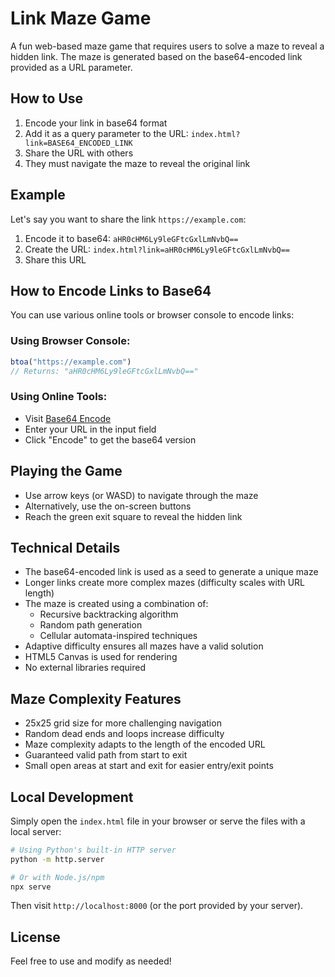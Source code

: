 # Link Maze Game

A fun web-based maze game that requires users to solve a maze to reveal a hidden link. The maze is generated based on the base64-encoded link provided as a URL parameter.

## How to Use

1. Encode your link in base64 format
2. Add it as a query parameter to the URL: `index.html?link=BASE64_ENCODED_LINK`
3. Share the URL with others
4. They must navigate the maze to reveal the original link

## Example

Let's say you want to share the link `https://example.com`:

1. Encode it to base64: `aHR0cHM6Ly9leGFtcGxlLmNvbQ==`
2. Create the URL: `index.html?link=aHR0cHM6Ly9leGFtcGxlLmNvbQ==`
3. Share this URL

## How to Encode Links to Base64

You can use various online tools or browser console to encode links:

### Using Browser Console:
```javascript
btoa("https://example.com")
// Returns: "aHR0cHM6Ly9leGFtcGxlLmNvbQ=="
```

### Using Online Tools:
- Visit [Base64 Encode](https://www.base64encode.org/)
- Enter your URL in the input field
- Click "Encode" to get the base64 version

## Playing the Game

- Use arrow keys (or WASD) to navigate through the maze
- Alternatively, use the on-screen buttons
- Reach the green exit square to reveal the hidden link

## Technical Details

- The base64-encoded link is used as a seed to generate a unique maze
- Longer links create more complex mazes (difficulty scales with URL length)
- The maze is created using a combination of:
  - Recursive backtracking algorithm
  - Random path generation
  - Cellular automata-inspired techniques
- Adaptive difficulty ensures all mazes have a valid solution
- HTML5 Canvas is used for rendering
- No external libraries required

## Maze Complexity Features

- 25x25 grid size for more challenging navigation
- Random dead ends and loops increase difficulty
- Maze complexity adapts to the length of the encoded URL
- Guaranteed valid path from start to exit
- Small open areas at start and exit for easier entry/exit points

## Local Development

Simply open the `index.html` file in your browser or serve the files with a local server:

```bash
# Using Python's built-in HTTP server
python -m http.server

# Or with Node.js/npm
npx serve
```

Then visit `http://localhost:8000` (or the port provided by your server).

## License

Feel free to use and modify as needed! 